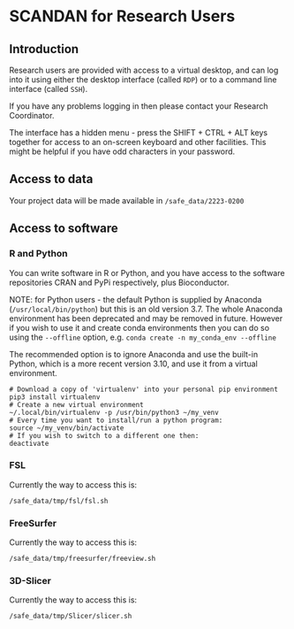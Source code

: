 # SCANDAN for Research Users

## Introduction

Research users are provided with access to a virtual desktop, and can log into it
using either the desktop interface (called `RDP`) or to a command line interface
(called `SSH`).

If you have any problems logging in then please contact your Research Coordinator.

The interface has a hidden menu - press the SHIFT + CTRL + ALT keys together
for access to an on-screen keyboard and other facilities. This might be helpful
if you have odd characters in your password.

## Access to data

Your project data will be made available in `/safe_data/2223-0200`

## Access to software

### R and Python

You can write software in R or Python, and you have access to the software
repositories CRAN and PyPi respectively, plus Bioconductor.

NOTE: for Python users - the default Python is supplied by Anaconda
(`/usr/local/bin/python`) but this is an old version 3.7. The whole
Anaconda environment has been deprecated and may be removed in future.
However if you wish to use it and create conda environments then you
can do so using the `--offline` option, e.g. `conda create -n my_conda_env --offline`

The recommended option is to ignore Anaconda and use the built-in Python,
which is a more recent version 3.10, and use it from a virtual environment.
```
# Download a copy of 'virtualenv' into your personal pip environment
pip3 install virtualenv
# Create a new virtual environment
~/.local/bin/virtualenv -p /usr/bin/python3 ~/my_venv
# Every time you want to install/run a python program:
source ~/my_venv/bin/activate
# If you wish to switch to a different one then:
deactivate
```

### FSL

Currently the way to access this is:
```
/safe_data/tmp/fsl/fsl.sh
```

### FreeSurfer

Currently the way to access this is:
```
/safe_data/tmp/freesurfer/freeview.sh
```

### 3D-Slicer

Currently the way to access this is:
```
/safe_data/tmp/Slicer/slicer.sh
```
